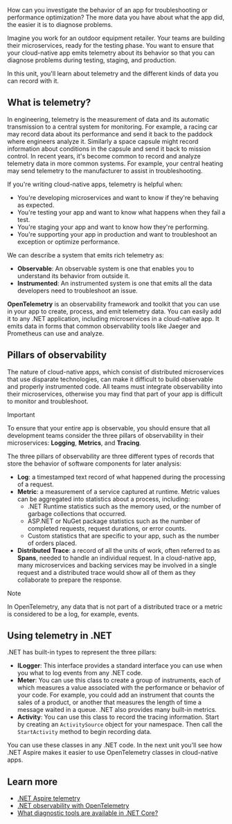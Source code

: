 How can you investigate the behavior of an app for troubleshooting or performance optimization? The more data you have about what the app did, the easier it is to diagnose problems.

Imagine you work for an outdoor equipment retailer. Your teams are building their microservices, ready for the testing phase. You want to ensure that your cloud-native app emits telemetry about its behavior so that you can diagnose problems during testing, staging, and production.

In this unit, you'll learn about telemetry and the different kinds of data you can record with it.

## What is telemetry?

In engineering, telemetry is the measurement of data and its automatic transmission to a central system for monitoring. For example, a racing car may record data about its performance and send it back to the paddock where engineers analyze it. Similarly a space capsule might record information about conditions in the capsule and send it back to mission control. In recent years, it's become common to record and analyze telemetry data in more common systems. For example, your central heating may send telemetry to the manufacturer to assist in troubleshooting.

If you're writing cloud-native apps, telemetry is helpful when:

- You're developing microservices and want to know if they're behaving as expected.
- You're testing your app and want to know what happens when they fail a test.
- You're staging your app and want to know how they're performing.
- You're supporting your app in production and want to troubleshoot an exception or optimize performance.

We can describe a system that emits rich telemetry as:

- **Observable**: An observable system is one that enables you to understand its behavior from outside it.
- **Instrumented**: An instrumented system is one that emits all the data developers need to troubleshoot an issue.

**OpenTelemetry** is an observability framework and toolkit that you can use in your app to create, process, and emit telemetry data. You can easily add it to any .NET application, including microservices in a cloud-native app. It emits data in forms that common observability tools like Jaeger and Prometheus can use and analyze.

## Pillars of observability

The nature of cloud-native apps, which consist of distributed microservices that use disparate technologies, can make it difficult to build observable and properly instrumented code. All teams must integrate observability into their microservices, otherwise you may find that part of your app is difficult to monitor and troubleshoot.

> [!IMPORTANT]
> To ensure that your entire app is observable, you should ensure that all development teams consider the three pillars of observability in their microservices: **Logging**, **Metrics**, and **Tracing**.

The three pillars of observability are three different types of records that store the behavior of software components for later analysis:

- **Log**: a timestamped text record of what happened during the processing of a request.
- **Metric**: a measurement of a service captured at runtime. Metric values can be aggregated into statistics about a process, including:
  - .NET Runtime statistics such as the memory used, or the number of garbage collections that occurred.
  - ASP.NET or NuGet package statistics such as the number of completed requests, request durations, or error counts.
  - Custom statistics that are specific to your app, such as the number of orders placed.
- **Distributed Trace**: a record of all the units of work, often referred to as **Spans**, needed to handle an individual request. In a cloud-native app, many microservices and backing services may be involved in a single request and a distributed trace would show all of them as they collaborate to prepare the response.

> [!NOTE]
> In OpenTelemetry, any data that is not part of a distributed trace or a metric is considered to be a log, for example, events.

## Using telemetry in .NET

.NET has built-in types to represent the three pillars:

- **ILogger**: This interface provides a standard interface you can use when you what to log events from any .NET code.
- **Meter**: You can use this class to create a group of instruments, each of which measures a value associated with the performance or behavior of your code. For example, you could add an instrument that counts the sales of a product, or another that measures the length of time a message waited in a queue. .NET also provides many built-in metrics.
- **Activity**: You can use this class to record the tracing information. Start by creating an `ActivitySource` object for your namespace. Then call the `StartActivity` method to begin recording data.

You can use these classes in any .NET code. In the next unit you'll see how .NET Aspire makes it easier to use OpenTelemetry classes in cloud-native apps.

## Learn more

- [.NET Aspire telemetry](/dotnet/aspire/fundamentals/telemetry)
- [.NET observability with OpenTelemetry](/dotnet/core/diagnostics/observability-with-otel)
- [What diagnostic tools are available in .NET Core?](/dotnet/core/diagnostics/)
